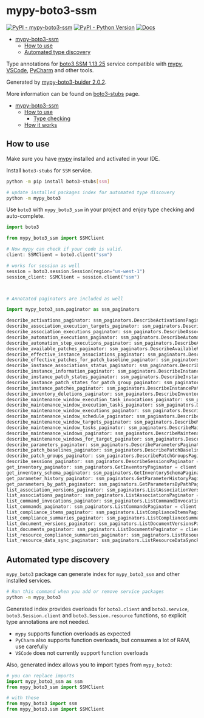 # mypy-boto3-ssm

[![PyPI - mypy-boto3-ssm](https://img.shields.io/pypi/v/mypy-boto3-ssm.svg?color=blue)](https://pypi.org/project/mypy-boto3-ssm)
[![PyPI - Python Version](https://img.shields.io/pypi/pyversions/mypy-boto3-ssm.svg?color=blue)](https://pypi.org/project/mypy-boto3-ssm)
[![Docs](https://img.shields.io/readthedocs/mypy-boto3-builder.svg?color=blue)](https://mypy-boto3-builder.readthedocs.io/)

- [mypy-boto3-ssm](#mypy-boto3-ssm)
  - [How to use](#how-to-use)
  - [Automated type discovery](#automated-type-discovery)


Type annotations for
[boto3.SSM 1.13.25](https://boto3.amazonaws.com/v1/documentation/api/1.13.25/reference/services/ssm.html#SSM) service
compatible with [mypy](https://github.com/python/mypy), [VSCode](https://code.visualstudio.com/),
[PyCharm](https://www.jetbrains.com/pycharm/) and other tools.

Generated by [mypy-boto3-buider 2.0.2](https://github.com/vemel/mypy_boto3_builder).

More information can be found on [boto3-stubs](https://pypi.org/project/boto3-stubs/) page.

- [mypy-boto3-ssm](#mypy-boto3-ssm)
  - [How to use](#how-to-use)
    - [Type checking](#type-checking)
  - [How it works](#how-it-works)

## How to use

Make sure you have [mypy](https://github.com/python/mypy) installed and activated in your IDE.

Install `boto3-stubs` for `SSM` service.

```bash
python -m pip install boto3-stubs[ssm]

# update installed packages index for automated type discovery
python -m mypy_boto3
```

Use `boto3` with `mypy_boto3_ssm` in your project and enjoy type checking and auto-complete.

```python
import boto3

from mypy_boto3_ssm import SSMClient

# Now mypy can check if your code is valid.
client: SSMClient = boto3.client("ssm")

# works for session as well
session = boto3.session.Session(region="us-west-1")
session_client: SSMClient = session.client("ssm")



# Annotated paginators are included as well

import mypy_boto3_ssm.paginator as ssm_paginators

describe_activations_paginator: ssm_paginators.DescribeActivationsPaginator = client.get_paginator("describe_activations")
describe_association_execution_targets_paginator: ssm_paginators.DescribeAssociationExecutionTargetsPaginator = client.get_paginator("describe_association_execution_targets")
describe_association_executions_paginator: ssm_paginators.DescribeAssociationExecutionsPaginator = client.get_paginator("describe_association_executions")
describe_automation_executions_paginator: ssm_paginators.DescribeAutomationExecutionsPaginator = client.get_paginator("describe_automation_executions")
describe_automation_step_executions_paginator: ssm_paginators.DescribeAutomationStepExecutionsPaginator = client.get_paginator("describe_automation_step_executions")
describe_available_patches_paginator: ssm_paginators.DescribeAvailablePatchesPaginator = client.get_paginator("describe_available_patches")
describe_effective_instance_associations_paginator: ssm_paginators.DescribeEffectiveInstanceAssociationsPaginator = client.get_paginator("describe_effective_instance_associations")
describe_effective_patches_for_patch_baseline_paginator: ssm_paginators.DescribeEffectivePatchesForPatchBaselinePaginator = client.get_paginator("describe_effective_patches_for_patch_baseline")
describe_instance_associations_status_paginator: ssm_paginators.DescribeInstanceAssociationsStatusPaginator = client.get_paginator("describe_instance_associations_status")
describe_instance_information_paginator: ssm_paginators.DescribeInstanceInformationPaginator = client.get_paginator("describe_instance_information")
describe_instance_patch_states_paginator: ssm_paginators.DescribeInstancePatchStatesPaginator = client.get_paginator("describe_instance_patch_states")
describe_instance_patch_states_for_patch_group_paginator: ssm_paginators.DescribeInstancePatchStatesForPatchGroupPaginator = client.get_paginator("describe_instance_patch_states_for_patch_group")
describe_instance_patches_paginator: ssm_paginators.DescribeInstancePatchesPaginator = client.get_paginator("describe_instance_patches")
describe_inventory_deletions_paginator: ssm_paginators.DescribeInventoryDeletionsPaginator = client.get_paginator("describe_inventory_deletions")
describe_maintenance_window_execution_task_invocations_paginator: ssm_paginators.DescribeMaintenanceWindowExecutionTaskInvocationsPaginator = client.get_paginator("describe_maintenance_window_execution_task_invocations")
describe_maintenance_window_execution_tasks_paginator: ssm_paginators.DescribeMaintenanceWindowExecutionTasksPaginator = client.get_paginator("describe_maintenance_window_execution_tasks")
describe_maintenance_window_executions_paginator: ssm_paginators.DescribeMaintenanceWindowExecutionsPaginator = client.get_paginator("describe_maintenance_window_executions")
describe_maintenance_window_schedule_paginator: ssm_paginators.DescribeMaintenanceWindowSchedulePaginator = client.get_paginator("describe_maintenance_window_schedule")
describe_maintenance_window_targets_paginator: ssm_paginators.DescribeMaintenanceWindowTargetsPaginator = client.get_paginator("describe_maintenance_window_targets")
describe_maintenance_window_tasks_paginator: ssm_paginators.DescribeMaintenanceWindowTasksPaginator = client.get_paginator("describe_maintenance_window_tasks")
describe_maintenance_windows_paginator: ssm_paginators.DescribeMaintenanceWindowsPaginator = client.get_paginator("describe_maintenance_windows")
describe_maintenance_windows_for_target_paginator: ssm_paginators.DescribeMaintenanceWindowsForTargetPaginator = client.get_paginator("describe_maintenance_windows_for_target")
describe_parameters_paginator: ssm_paginators.DescribeParametersPaginator = client.get_paginator("describe_parameters")
describe_patch_baselines_paginator: ssm_paginators.DescribePatchBaselinesPaginator = client.get_paginator("describe_patch_baselines")
describe_patch_groups_paginator: ssm_paginators.DescribePatchGroupsPaginator = client.get_paginator("describe_patch_groups")
describe_sessions_paginator: ssm_paginators.DescribeSessionsPaginator = client.get_paginator("describe_sessions")
get_inventory_paginator: ssm_paginators.GetInventoryPaginator = client.get_paginator("get_inventory")
get_inventory_schema_paginator: ssm_paginators.GetInventorySchemaPaginator = client.get_paginator("get_inventory_schema")
get_parameter_history_paginator: ssm_paginators.GetParameterHistoryPaginator = client.get_paginator("get_parameter_history")
get_parameters_by_path_paginator: ssm_paginators.GetParametersByPathPaginator = client.get_paginator("get_parameters_by_path")
list_association_versions_paginator: ssm_paginators.ListAssociationVersionsPaginator = client.get_paginator("list_association_versions")
list_associations_paginator: ssm_paginators.ListAssociationsPaginator = client.get_paginator("list_associations")
list_command_invocations_paginator: ssm_paginators.ListCommandInvocationsPaginator = client.get_paginator("list_command_invocations")
list_commands_paginator: ssm_paginators.ListCommandsPaginator = client.get_paginator("list_commands")
list_compliance_items_paginator: ssm_paginators.ListComplianceItemsPaginator = client.get_paginator("list_compliance_items")
list_compliance_summaries_paginator: ssm_paginators.ListComplianceSummariesPaginator = client.get_paginator("list_compliance_summaries")
list_document_versions_paginator: ssm_paginators.ListDocumentVersionsPaginator = client.get_paginator("list_document_versions")
list_documents_paginator: ssm_paginators.ListDocumentsPaginator = client.get_paginator("list_documents")
list_resource_compliance_summaries_paginator: ssm_paginators.ListResourceComplianceSummariesPaginator = client.get_paginator("list_resource_compliance_summaries")
list_resource_data_sync_paginator: ssm_paginators.ListResourceDataSyncPaginator = client.get_paginator("list_resource_data_sync")
```

## Automated type discovery

`mypy_boto3` package can generate index for `mypy_boto3_ssm` and other installed services.

```bash
# Run this command when you add or remove service packages
python -m mypy_boto3
```

Generated index provides overloads for `boto3.client` and `boto3.service`,
`boto3.Session.client` and `boto3.Session.resource` functions,
so explicit type annotations are not needed.

- `mypy` supports function overloads as expected
- `PyCharm` also supports function overloads, but consumes a lot of RAM, use carefully
- `VSCode` does not currently support function overloads

Also, generated index allows you to import types from `mypy_boto3`:

```python
# you can replace imports
import mypy_boto3_ssm as ssm
from mypy_boto3_ssm import SSMClient

# with these
from mypy_boto3 import ssm
from mypy_boto3.ssm import SSMClient
```
